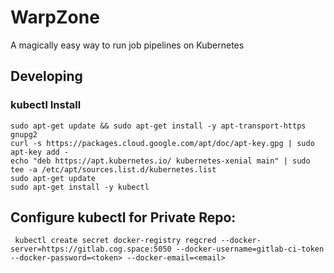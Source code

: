 # WarpZone

A magically easy way to run job pipelines on Kubernetes


## Developing

### kubectl Install

```
sudo apt-get update && sudo apt-get install -y apt-transport-https gnupg2
curl -s https://packages.cloud.google.com/apt/doc/apt-key.gpg | sudo apt-key add -
echo "deb https://apt.kubernetes.io/ kubernetes-xenial main" | sudo tee -a /etc/apt/sources.list.d/kubernetes.list
sudo apt-get update
sudo apt-get install -y kubectl
```

## Configure kubectl for Private Repo:

```
 kubectl create secret docker-registry regcred --docker-server=https://gitlab.cog.space:5050 --docker-username=gitlab-ci-token --docker-password=<token> --docker-email=<email>
```
